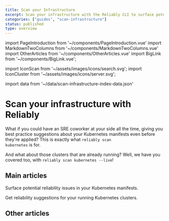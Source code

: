 ```yaml
---
title: Scan your Infrastructure
excerpt: Scan your infrastructure with the Reliably CLI to surface potential reliability issues and suggestions.
categories: ["guides", "scan-infrastructure"]
status: published
type: overview
---
```

import PageIntroduction from '~/components/PageIntroduction.vue'
import MarkdownTwoColumns from '~/components/MarkdownTwoColumns.vue'
import OtherArticles from '~/components/OtherArticles.vue'
import BigLink from '~/components/BigLink.vue';

import IconScan from '~/assets/images/icons/search.svg';
import IconCluster from '~/assets/images/icons/server.svg';

import data from '~/data/scan-infrastructure-index-data.json'

# Scan your infrastructure with Reliably

<PageIntroduction>

What if you could have an SRE coworker at your side all the time, giving you
best practice suggestions about your Kubernetes manifests even before they're
applied? This is exactly what <code>reliably scan kubernetes</code> is for.

And what about those clusters that are already running? Well, we have you
covered too, with <code>reliably scan kubernetes --live</code>!

</PageIntroduction>

## Main articles

<MarkdownTwoColumns>
  <BigLink to="/guides/scan-infrastructure/kubernetes-manifest/" :external="false" :dark="true">
    <template v-slot:header>
      Scan a Kubernetes Manifest
    </template>
    <template v-slot:icon>
      <IconScan />
    </template>
    <p>Surface potential reliability issues in your Kubernetes manifests.</p>
  </BigLink>
  <BigLink to="/guides/scan-infrastructure/kubernetes-cluster/" :external="false" :dark="true">
    <template v-slot:header>
      Scan a Kubernetes Cluster
    </template>
    <template v-slot:icon>
      <IconCluster />
    </template>
    <p>Get reliability suggestions for your running Kubernetes clusters.</p>
  </BigLink>
</MarkdownTwoColumns>

## Other articles

<OtherArticles :links="data.links" />